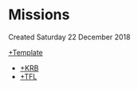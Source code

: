 # Missions
Created Saturday 22 December 2018

[+Template](./m/Template.markdown)


* [+KRB](./m/KRB.markdown)
* [+TFL](./m/TFL.markdown)


